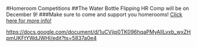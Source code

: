 <br/>
#Homeroom Competitions
##The Water Bottle Flipping HR Comp will be on December 9!
###Make sure to come and support you homerooms!
<a href="https://docs.google.com/document/d/1uCVjip0TK096hqaPMyAllLvxb_wxZHpmUKFtYWdJWHI/edit?ts=5837a0e4
">Click here for more info!</a>

<https://docs.google.com/document/d/1uCVjip0TK096hqaPMyAllLvxb_wxZHpmUKFtYWdJWHI/edit?ts=5837a0e4> 

<!--##The homeroom competition will be in the gym.
###Make sure to come to cheer on your homeroom!
###Winners will be recieving homeroom points and prizes! 1st place will get a basketball, 2nd place will get a mini basketball, and 3rd place will get a a basketball key chain!
<br/>
###Here is a link to a video with the rules.
<https://drive.google.com/file/d/0B6xis_0QYjlkVWJ4czg2WXhIT0F0Y3JzeXNRd2dQa3lCSDh3/view>




<!--###At the Soccer Field (Gym if raining)
####Rules:
>####3 participants per homeroom
>####Handkerchiefs will be tied around the participants' legs
>####The handkerchief must be on until you finish the race
>####The race will be 10 meters long
>####You will have to go to the cone on the other side and then come back
###Homeroom reps, don't forget to choose representatives for the competition.-->

<!--# Look At the Books Drive

### When: 5/20-6/3
### What: Collecting gently used books to help raise money for Nepal earthquake relief
### _The books will be sold to the Recycle Bookstore, and all profits will be donated_
### Where: Collection boxes are located in both locker rooms and in front of the MP room-->

